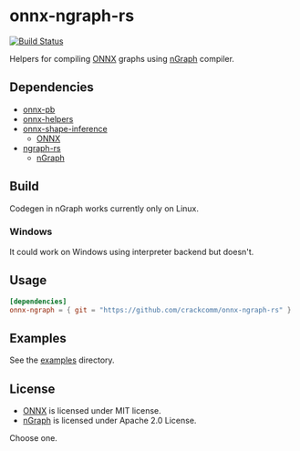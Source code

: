 # onnx-ngraph-rs

[![Build Status](https://travis-ci.org/crackcomm/onnx-ngraph-rs.svg?branch=master)](https://travis-ci.org/crackcomm/onnx-ngraph-rs)

Helpers for compiling [ONNX](https://github.com/onnx/onnx) graphs using [nGraph](https://github.com/NervanaSystems/ngraph/) compiler.

## Dependencies

* [onnx-pb](https://github.com/crackcomm/onnx-pb-rs)
* [onnx-helpers](https://github.com/crackcomm/onnx-helpers-rs)
* [onnx-shape-inference](https://github.com/crackcomm/onnx-shape-inference-rs)
  * [ONNX](https://github.com/onnx/onnx)
* [ngraph-rs](https://github.com/crackcomm/ngraph-rs)
  * [nGraph](https://github.com/NervanaSystems/ngraph/)

## Build

Codegen in nGraph works currently only on Linux.

### Windows

It could work on Windows using interpreter backend but doesn't.

## Usage

```Toml
[dependencies]
onnx-ngraph = { git = "https://github.com/crackcomm/onnx-ngraph-rs" }
```

## Examples

See the [examples](examples) directory.

## License

* [ONNX](https://github.com/onnx/onnx) is licensed under MIT license.
* [nGraph](https://github.com/NervanaSystems/ngraph/) is licensed under Apache 2.0 License.

Choose one.
